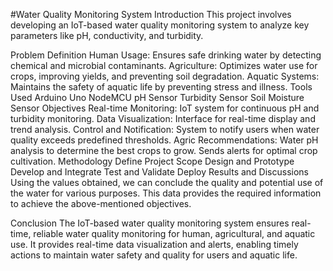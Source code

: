 #Water Quality Monitoring System
Introduction
This project involves developing an IoT-based water quality monitoring system to analyze key parameters like pH, conductivity, and turbidity.

Problem Definition
Human Usage: Ensures safe drinking water by detecting chemical and microbial contaminants.
Agriculture: Optimizes water use for crops, improving yields, and preventing soil degradation.
Aquatic Systems: Maintains the safety of aquatic life by preventing stress and illness.
Tools Used
Arduino Uno
NodeMCU
pH Sensor
Turbidity Sensor
Soil Moisture Sensor
Objectives
Real-time Monitoring: IoT system for continuous pH and turbidity monitoring.
Data Visualization: Interface for real-time display and trend analysis.
Control and Notification: System to notify users when water quality exceeds predefined thresholds.
Agric Recommendations: Water pH analysis to determine the best crops to grow. Sends alerts for optimal crop cultivation.
Methodology
Define Project Scope
Design and Prototype
Develop and Integrate
Test and Validate
Deploy
Results and Discussions
Using the values obtained, we can conclude the quality and potential use of the water for various purposes. This data provides the required information to achieve the above-mentioned objectives.

Conclusion
The IoT-based water quality monitoring system ensures real-time, reliable water quality monitoring for human, agricultural, and aquatic use. It provides real-time data visualization and alerts, enabling timely actions to maintain water safety and quality for users and aquatic life.
